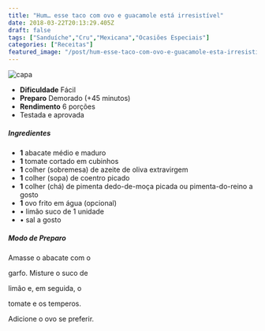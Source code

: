 ```yaml
---
title: "Hum… esse taco com ovo e guacamole está irresistível"
date: 2018-03-22T20:13:29.405Z
draft: false
tags: ["Sanduíche","Cru","Mexicana","Ocasiões Especiais"]
categories: ["Receitas"]
featured_image: "/post/hum-esse-taco-com-ovo-e-guacamole-esta-irresistivel.2cb78def.jpg"
---
```


![capa](/post/hum-esse-taco-com-ovo-e-guacamole-esta-irresistivel.2cb78def.jpg)

*   **Dificuldade** Fácil
*   **Preparo** Demorado (+45 minutos)
*   **Rendimento** 6 porções
*   Testada e aprovada
    

##### Ingredientes

*   **1** abacate médio e maduro
*   **1** tomate cortado em cubinhos
*   **1** colher (sobremesa) de azeite de oliva extravirgem
*   **1** colher (sopa) de coentro picado
*   **1** colher (chá) de pimenta dedo-de-moça picada ou pimenta-do-reino a gosto
*   **1** ovo frito em água (opcional)
*   • limão suco de 1 unidade
*   • sal a gosto

##### Modo de Preparo

Amasse o abacate com o

garfo. Misture o suco de

limão e, em seguida, o

tomate e os temperos.

Adicione o ovo se preferir.
